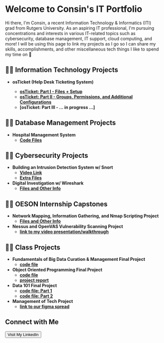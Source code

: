 # Welcome to Consin's IT Portfolio

Hi there, I'm Consin, a recent Information Technology & Informatics (ITI) grad from Rutgers University. As an aspiring IT professional, I'm pursuing concentrations and interests in various IT-related topics such as cybersecurity, database management, IT support, cloud computing, and more! I will be using this page to link my projects as I go so I can share my skills, accomplishments, and other miscellaneous tech things I like to spend my time on 👾

<h2>👩‍💻 Information Technology Projects </h2>

- <b> osTicket (Help Desk Ticketing System) <b>
  - [osTicket: Part I - Files + Setup](https://github.com/consinhu/osTicket)
  - [osTicket: Part II - Groups, Permissions, and Additional Configurations](https://github.com/consinhu/osTicketConfigurations)
  - [osTicket: Part III - ... in progress ...]

<h2>👩‍💻 Database Management Projects </h2>

- <b> Hospital Management System </b>
  - [Code Files](https://github.com/consinhu/hospitalmgmtdb/tree/main)

<h2>👩‍💻 Cybersecurity Projects</h2>

- <b> Building an Intrusion Detection System w/ Snort </b>
  - [Video Link](https://youtu.be/J5v9Lu8C85c)
  - [Extra Files](https://github.com/consinhu/idsproject/tree/main)
- <b> Digital Investigation w/ Wireshark </b>
  - [Files and Other Info](https://github.com/consinhu/digitalinvestigationproject)

<h2>👩‍💻 OESON Internship Capstones</h2>

- <b> Network Mapping, Information Gathering, and Nmap Scripting Project</b>
  - [Files and Other Info](https://github.com/consinhu/nseproject)
- <b> Nessus and OpenVAS Vulnerability Scanning Project</b>
  - [link to my video presentation/walkthrough](https://youtu.be/lKS-GdZ2eXU)
    
<h2>👩‍💻 Class Projects</h2>

- <b> Fundamentals of Big Data Curation & Management Final Project </b>
  - [code file](https://github.com/consinhu/fund_data_cur-mgmt)
- <b> Object Oriented Programming Final Project </b>
  - [code file](https://github.com/consinhu/OOP-Python-/blob/main/data_etl.py)
  - [project report](https://github.com/consinhu/OOP-Python-/blob/main/Final%20Project%20Report.docx)
- <b> Data 101 Final Project</b>
  - [code file: Part 1](https://github.com/consinhu/data101-R-/blob/main/projectpart1.R)
  - [code file: Part 2](https://github.com/consinhu/data101-R-/blob/main/projectpart2.R)
- <b> Management of Tech Project </b>
  - [link to our figma spread](https://www.figma.com/design/c0sbruMDL1S4C0g8Ba4FL8/Settled?node-id=0-1&t=qAnHPyWzV6xU4oU5-1)

<h2>Connect with Me</h2>
    <a href="https://www.linkedin.com/in/consin-hu/" target="_blank" rel="noopener noreferrer">
        <button>Visit My LinkedIn</button>
